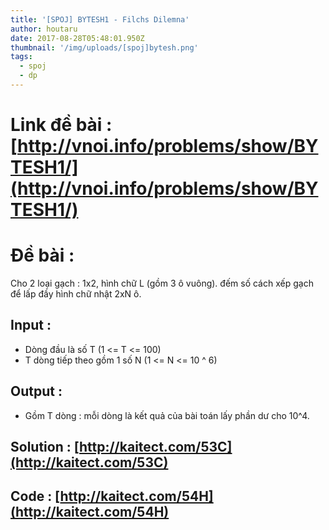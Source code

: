 ```yaml
---
title: '[SPOJ] BYTESH1 - Filchs Dilemna'
author: houtaru
date: 2017-08-28T05:48:01.950Z
thumbnail: '/img/uploads/[spoj]bytesh.png'
tags:
  - spoj
  - dp
---
```

# Link đề bài : [http://vnoi.info/problems/show/BYTESH1/](http://vnoi.info/problems/show/BYTESH1/)
# Đề bài :
Cho 2 loại gạch : 1x2, hình chữ L (gồm 3 ô vuông). đếm số cách xếp gạch để lấp đầy hình chữ nhật 2xN ô.

## Input :

- Dòng đầu là số T (1 <= T <= 100)
- T dòng tiếp theo gồm 1 số N (1 <= N <= 10 ^ 6)

## Output :

- Gồm T dòng : mỗi dòng là kết quả của bài toán lấy phần dư cho 10^4.

## Solution : [http://kaitect.com/53C](http://kaitect.com/53C)

## Code : [http://kaitect.com/54H](http://kaitect.com/54H)
